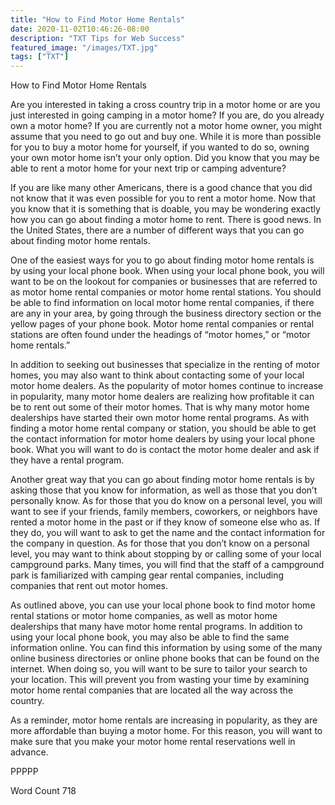 ```yaml
---
title: "How to Find Motor Home Rentals"
date: 2020-11-02T10:46:26-08:00
description: "TXT Tips for Web Success"
featured_image: "/images/TXT.jpg"
tags: ["TXT"]
---
```


How to Find Motor Home Rentals

Are you interested in taking a cross country trip in a motor home or are you just interested in going camping in a motor home?  If you are, do you already own a motor home?  If you are currently not a motor home owner, you might assume that you need to go out and buy one.  While it is more than possible for you to buy a motor home for yourself, if you wanted to do so, owning your own motor home isn’t your only option.  Did you know that you may be able to rent a motor home for your next trip or camping adventure?

If you are like many other Americans, there is a good chance that you did not know that it was even possible for you to rent a motor home.  Now that you know that it is something that is doable, you may be wondering exactly how you can go about finding a motor home to rent. There is good news.  In the United States, there are a number of different ways that you can go about finding motor home rentals.

One of the easiest ways for you to go about finding motor home rentals is by using your local phone book. When using your local phone book, you will want to be on the lookout for companies or businesses that are referred to as motor home rental companies or motor home rental stations. You should be able to find information on local motor home rental companies, if there are any in your area, by going through the business directory section or the yellow pages of your phone book.  Motor home rental companies or rental stations are often found under the headings of “motor homes,” or “motor home rentals.”

In addition to seeking out businesses that specialize in the renting of motor homes, you may also want to think about contacting some of your local motor home dealers.  As the popularity of motor homes continue to increase in popularity, many motor home dealers are realizing how profitable it can be to rent out some of their motor homes. That is why many motor home dealerships have started their own motor home rental programs. As with finding a motor home rental company or station, you should be able to get the contact information for motor home dealers by using your local phone book. What you will want to do is contact the motor home dealer and ask if they have a rental program.

Another great way that you can go about finding motor home rentals is by asking those that you know for information, as well as those that you don’t personally know. As for those that you do know on a personal level, you will want to see if your friends, family members, coworkers, or neighbors have rented a motor home in the past or if they know of someone else who as.  If they do, you will want to ask to get the name and the contact information for the company in question.  As for those that you don’t know on a personal level, you may want to think about stopping by or calling some of your local campground parks.  Many times, you will find that the staff of a campground park is familiarized with camping gear rental companies, including companies that rent out motor homes.

As outlined above, you can use your local phone book to find motor home rental stations or motor home companies, as well as motor home dealerships that many have motor home rental programs. In addition to using your local phone book, you may also be able to find the same information online. You can find this information by using some of the many online business directories or online phone books that can be found on the internet.  When doing so, you will want to be sure to tailor your search to your location. This will prevent you from wasting your time by examining motor home rental companies that are located all the way across the country.

As a reminder, motor home rentals are increasing in popularity, as they are more affordable than buying a motor home.  For this reason, you will want to make sure that you make your motor home rental reservations well in advance.

PPPPP

Word Count 718

